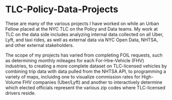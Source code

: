 # TLC-Policy-Data-Projects
These are many of the various projects I have worked on while an Urban Fellow placed at the NYC TLC on the Policy and Data teams. My work at TLC on the data side includes analyzing internal data collected on all Uber, Lyft, and taxi rides, as well as external data via NYC Open Data, NHTSA, and other external stakeholders.

The scope of my projects has varied from completing FOIL requests, such as determining monthly mileages for each For-Hire-Vehicle (FHV) industries, to creating a more complete dataset on TLC-licensed vehicles by combining trip data with data pulled from the NHTSA API, to programming a variety of maps, incluidng one to visualize commission rates for High-Volume FHV companies (Uber/Lyft) and another to interactively determine which elected officials represent the various zip codes where TLC-licensed drivers reside.

